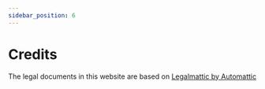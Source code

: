 ```yaml
---
sidebar_position: 6
---
```


# Credits

The legal documents in this website are based on [Legalmattic by Automattic](https://github.com/Automattic/legalmattic)
